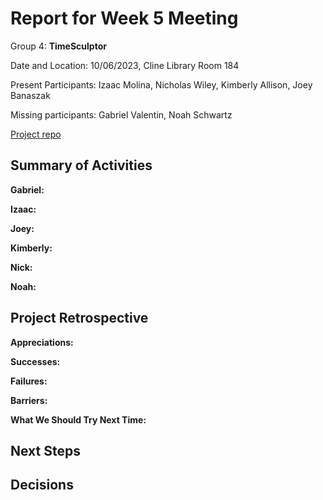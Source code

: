 # Report for Week 5 Meeting

Group 4: **TimeSculptor**

Date and Location: 10/06/2023, Cline Library Room 184

Present Participants: Izaac Molina, Nicholas Wiley, Kimberly Allison, Joey Banaszak

Missing participants: Gabriel Valentin, Noah Schwartz

[Project repo](https://github.com/nickw409/TimeSculptor)

## **Summary of Activities**

**Gabriel:**


**Izaac:**


**Joey:**


**Kimberly:**


**Nick:**


**Noah:**


## **Project Retrospective**

**Appreciations:** 

**Successes:** 

**Failures:** 

**Barriers:** 

**What We Should Try Next Time:** 
  
## **Next Steps**

## **Decisions**

